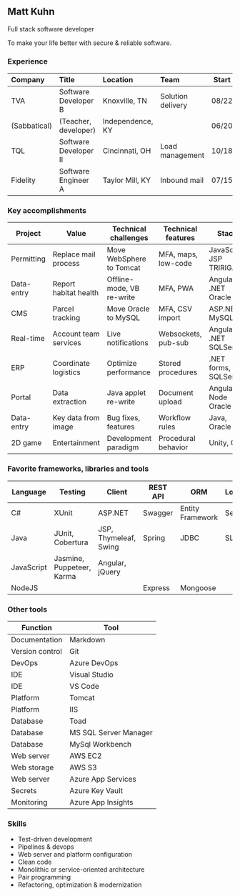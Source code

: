 ## Matt Kuhn

Full stack software developer

To make your life better with secure & reliable software.

### Experience

| Company      | Title                       | Location         | Team              | Start | End   |
| :----------- | :-------------------------- | :--------------- | :---------------- | :---: | :---: |
| TVA          | Software Developer B        | Knoxville, TN    | Solution delivery | 08/22 |       |
| (Sabbatical) | (Teacher, developer)        | Independence, KY |                   | 06/20 | 08/22 |
| TQL          | Software Developer II       | Cincinnati, OH   | Load management   | 10/18 | 06/20 |
| Fidelity     | Software Engineer A         | Taylor Mill, KY  | Inbound mail      | 07/15 | 10/18 |

### Key accomplishments

| Project    | Value                  | Technical challenges      | Technical features  | Stack                  | Host    |
| ---------- | ---------------------- | ------------------------- | ------------------- | ---------------------- | ------- |
| Permitting | Replace mail process   | Move WebSphere to Tomcat  | MFA, maps, low-code | JavaScript JSP TRIRIGA | Azure   |
| Data-entry | Report habitat health  | Offline-mode, VB re-write | MFA, PWA            | Angular .NET Oracle    | AWS     |
| CMS        | Parcel tracking        | Move Oracle to MySQL      | MFA, CSV import     | ASP.NET MySQL          | AWS     |
| Real-time  | Account team services  | Live notifications        | Websockets, pub-sub | Angular .NET SQLServer | On-prem |
| ERP        | Coordinate logistics   | Optimize performance      | Stored procedures   | .NET forms, SQLServer  | On-prem |
| Portal     | Data extraction        | Java applet re-write      | Document upload     | Angular Node Oracle    | AWS     |
| Data-entry | Key data from image    | Bug fixes, features       | Workflow rules      | Java, Oracle           | On-prem |
| 2D game    | Entertainment          | Development paradigm      | Procedural behavior | Unity, C#              |         |

### Favorite frameworks, libraries and tools

| Language   | Testing                   | Client                | REST API | ORM              | Logging | Build           |
| ---------- | ------------------------- | --------------------- | -------- | ---------------- | ------- | -------------   |
| C#         | XUnit                     | ASP.NET               | Swagger  | Entity Framework | Serilog | Nuget           |
| Java       | JUnit, Cobertura          | JSP, Thymeleaf, Swing | Spring   | JDBC             | SLF4J   | Gradle, Maven   |
| JavaScript | Jasmine, Puppeteer, Karma | Angular, jQuery       |          |                  |         | TypeScript, npm |
| NodeJS     |                           |                       | Express  | Mongoose         |         | npm             |

### Other tools

| Function        | Tool                  |
| --------------- | --------------------- | 
| Documentation   | Markdown              |
| Version control | Git                   |
| DevOps          | Azure DevOps          |
| IDE             | Visual Studio         |
| IDE             | VS Code               |
| Platform        | Tomcat                |
| Platform        | IIS                   |
| Database        | Toad                  |
| Database        | MS SQL Server Manager |
| Database        | MySql Workbench       |
| Web server      | AWS EC2               |
| Web storage     | AWS S3                |
| Web server      | Azure App Services    |
| Secrets         | Azure Key Vault       |
| Monitoring      | Azure App Insights    |

### Skills

- Test-driven development
- Pipelines & devops
- Web server and platform configuration
- Clean code
- Monolithic or service-oriented architecture
- Pair programming
- Refactoring, optimization & modernization
